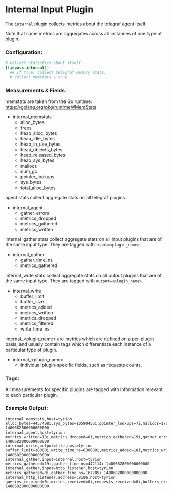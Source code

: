 # Internal Input Plugin

The `internal` plugin collects metrics about the telegraf agent itself.

Note that some metrics are aggregates across all instances of one type of
plugin.

### Configuration:

```toml
# Collect statistics about itself
[[inputs.internal]]
  ## If true, collect telegraf memory stats.
  # collect_memstats = true
```

### Measurements & Fields:

memstats are taken from the Go runtime: https://golang.org/pkg/runtime/#MemStats

- internal_memstats
    - alloc_bytes
    - frees
    - heap_alloc_bytes
    - heap_idle_bytes
    - heap_in_use_bytes
    - heap_objects_bytes
    - heap_released_bytes
    - heap_sys_bytes
    - mallocs
    - num_gc
    - pointer_lookups
    - sys_bytes
    - total_alloc_bytes

agent stats collect aggregate stats on all telegraf plugins.

- internal_agent
    - gather_errors
    - metrics_dropped
    - metrics_gathered
    - metrics_written

internal_gather stats collect aggregate stats on all input plugins
that are of the same input type. They are tagged with `input=<plugin_name>`.

- internal_gather
    - gather_time_ns
    - metrics_gathered

internal_write stats collect aggregate stats on all output plugins
that are of the same input type. They are tagged with `output=<plugin_name>`.


- internal_write
    - buffer_limit
    - buffer_size
    - metrics_added
    - metrics_written
    - metrics_dropped
    - metrics_filtered
    - write_time_ns

internal_<plugin_name> are metrics which are defined on a per-plugin basis, and
usually contain tags which differentiate each instance of a particular type of
plugin.

- internal_<plugin_name>
    - individual plugin-specific fields, such as requests counts.

### Tags:

All measurements for specific plugins are tagged with information relevant
to each particular plugin.

### Example Output:

```
internal_memstats,host=tyrion alloc_bytes=4457408i,sys_bytes=10590456i,pointer_lookups=7i,mallocs=17642i,frees=7473i,heap_sys_bytes=6848512i,heap_idle_bytes=1368064i,heap_in_use_bytes=5480448i,heap_released_bytes=0i,total_alloc_bytes=6875560i,heap_alloc_bytes=4457408i,heap_objects_bytes=10169i,num_gc=2i 1480682800000000000
internal_agent,host=tyrion metrics_written=18i,metrics_dropped=0i,metrics_gathered=19i,gather_errors=0i 1480682800000000000
internal_write,output=file,host=tyrion buffer_limit=10000i,write_time_ns=636609i,metrics_added=18i,metrics_written=18i,buffer_size=0i 1480682800000000000
internal_gather,input=internal,host=tyrion metrics_gathered=19i,gather_time_ns=442114i 1480682800000000000
internal_gather,input=http_listener,host=tyrion metrics_gathered=0i,gather_time_ns=167285i 1480682800000000000
internal_http_listener,address=:8186,host=tyrion queries_received=0i,writes_received=0i,requests_received=0i,buffers_created=0i,requests_served=0i,pings_received=0i,bytes_received=0i,not_founds_served=0i,pings_served=0i,queries_served=0i,writes_served=0i 1480682800000000000
```
